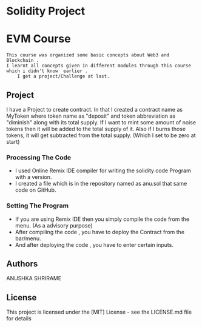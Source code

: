 # Solidity Project 

#  EVM Course
	This course was organized some basic concepts about Web3 and Blockchain .
	I learnt all concepts given in different modules through this course which i didn't know  earlier .
        I get a project/Challenge at last.


## Project
I have a Project to create contract. In that I created a contract name as MyToken where token name as "deposit" and token abbreviation as "diminish" along with its total supply. If I want to mint some amount of noise tokens then it will be added to the total supply of it. Also if I burns those tokens, it will get subtracted from the total supply. (Which I set to be zero at start)

### Processing The Code 

* I used Online Remix IDE compiler for writing the solidity code Program with a version.
* I created a file which is in the repository named as anu.sol  that same code on GitHub.

### Setting The Program 

* If you are using Remix IDE then you simply compile the code from the  menu. (As a advisory purpose)
* After compiling the code , you have to deploy the Contract from the bar/menu.
* And after deploying the code , you have to enter certain inputs. 

## Authors
ANUSHKA SHRIRAME

## License
This project is licensed under the [MIT] License - see the LICENSE.md file for details
